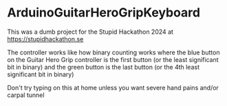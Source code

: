 # ArduinoGuitarHeroGripKeyboard

This was a dumb project for the Stupid Hackathon 2024 at https://stupidhackathon.se


The controller works like how binary counting works where the blue button on the Guitar Hero Grip controller is the first button (or the least significant bit in binary) and the green button is the last button (or the 4th least significant bit in binary)

Don't try typing on this at home unless you want severe hand pains and/or carpal tunnel
